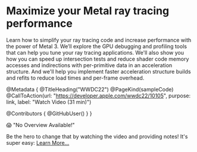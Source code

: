 # Maximize your Metal ray tracing performance

Learn how to simplify your ray tracing code and increase performance with the power of Metal 3. We’ll explore the GPU debugging and profiling tools that can help you tune your ray tracing applications. We'll also show you how you can speed up intersection tests and reduce shader code memory accesses and indirections with per-primitive data in an acceleration structure. And we'll help you implement faster acceleration structure builds and refits to reduce load times and per-frame overhead. 

@Metadata {
   @TitleHeading("WWDC22")
   @PageKind(sampleCode)
   @CallToAction(url: "https://developer.apple.com/wwdc22/10105", purpose: link, label: "Watch Video (31 min)")

   @Contributors {
      @GitHubUser(<replace this with your GitHub handle>)
   }
}

😱 "No Overview Available!"

Be the hero to change that by watching the video and providing notes! It's super easy:
 [Learn More…](https://wwdcnotes.github.io/WWDCNotes/documentation/wwdcnotes/contributing)
